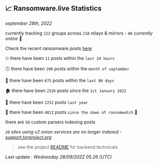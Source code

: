 
## 📈 Ransomware.live Statistics
_september 28th, 2022_

currently tracking `122` groups across `218` relays & mirrors - _`86` currently online_ 📡

Check the recent ransomware posts [here](https://www.ransomware.live/#/recentposts)


⏲ there have been `11` posts within the `last 24 hours`

🕓 there have been `208` posts within the `month of september`

📅 there have been `675` posts within the `last 90 days`

🏚 there have been `2526` posts since the `1st January 2022`

🚀 there have been `2252` posts `last year`

🦕 there have been `4812` posts `since the dawn of ransomwatch` 🐣

there are `58` custom parsers indexing posts

_`20` sites using v2 onion services are no longer indexed - [support.torproject.org](https://support.torproject.org/onionservices/v2-deprecation/)_

> see the project [README](https://github.com/jmousqueton/ransomwatch#readme) for backend technicals



Last update : _Wednesday 28/09/2022 05.26 (UTC)_

